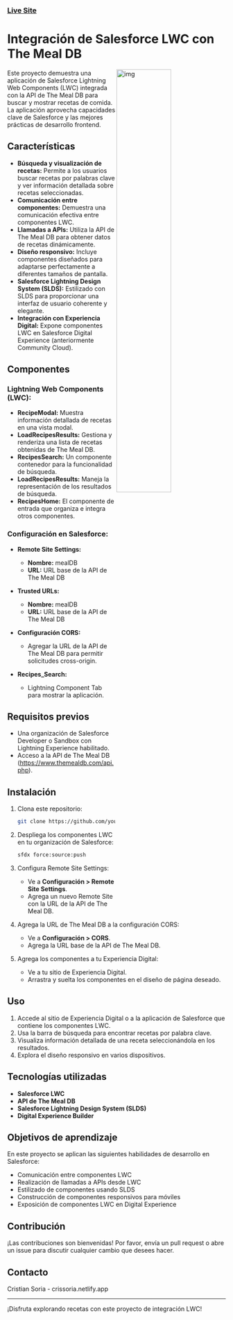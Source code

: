 ### [Live Site](https://labsxd-23e-dev-ed.develop.my.site.com/SearchRecipes/)
# Integración de Salesforce LWC con The Meal DB
<img src="https://i.ibb.co/GF4B4sP/Recipe-Search.png" align="right" alt="img" width="50%" height="auto" border="0">

Este proyecto demuestra una aplicación de Salesforce Lightning Web Components (LWC) integrada con la API de The Meal DB para buscar y mostrar recetas de comida. La aplicación aprovecha capacidades clave de Salesforce y las mejores prácticas de desarrollo frontend.

## Características

- **Búsqueda y visualización de recetas:** Permite a los usuarios buscar recetas por palabras clave y ver información detallada sobre recetas seleccionadas.
- **Comunicación entre componentes:** Demuestra una comunicación efectiva entre componentes LWC.
- **Llamadas a APIs:** Utiliza la API de The Meal DB para obtener datos de recetas dinámicamente.
- **Diseño responsivo:** Incluye componentes diseñados para adaptarse perfectamente a diferentes tamaños de pantalla.
- **Salesforce Lightning Design System (SLDS):** Estilizado con SLDS para proporcionar una interfaz de usuario coherente y elegante.
- **Integración con Experiencia Digital:** Expone componentes LWC en Salesforce Digital Experience (anteriormente Community Cloud).

## Componentes

### Lightning Web Components (LWC):

- **RecipeModal:** Muestra información detallada de recetas en una vista modal.
- **LoadRecipesResults:** Gestiona y renderiza una lista de recetas obtenidas de The Meal DB.
- **RecipesSearch:** Un componente contenedor para la funcionalidad de búsqueda.
- **LoadRecipesResults:** Maneja la representación de los resultados de búsqueda.
- **RecipesHome:** El componente de entrada que organiza e integra otros componentes.

### Configuración en Salesforce:

- **Remote Site Settings:**
  - **Nombre:** mealDB
  - **URL:** URL base de la API de The Meal DB

- **Trusted URLs:**
  - **Nombre:** mealDB
  - **URL:** URL base de la API de The Meal DB

- **Configuración CORS:**
  - Agregar la URL de la API de The Meal DB para permitir solicitudes cross-origin.
- **Recipes_Search:**
  - Lightning Component Tab para mostrar la aplicación.

## Requisitos previos

- Una organización de Salesforce Developer o Sandbox con Lightning Experience habilitado.
- Acceso a la API de The Meal DB (https://www.themealdb.com/api.php).

## Instalación

1. Clona este repositorio:
   ```bash
   git clone https://github.com/your-repo/salesforce-lwc-mealdb.git
   ```

2. Despliega los componentes LWC en tu organización de Salesforce:
   ```bash
   sfdx force:source:push
   ```

3. Configura Remote Site Settings:
   - Ve a **Configuración > Remote Site Settings**.
   - Agrega un nuevo Remote Site con la URL de la API de The Meal DB.

4. Agrega la URL de The Meal DB a la configuración CORS:
   - Ve a **Configuración > CORS**.
   - Agrega la URL base de la API de The Meal DB.

5. Agrega los componentes a tu Experiencia Digital:
   - Ve a tu sitio de Experiencia Digital.
   - Arrastra y suelta los componentes en el diseño de página deseado.

## Uso

1. Accede al sitio de Experiencia Digital o a la aplicación de Salesforce que contiene los componentes LWC.
2. Usa la barra de búsqueda para encontrar recetas por palabra clave.
3. Visualiza información detallada de una receta seleccionándola en los resultados.
4. Explora el diseño responsivo en varios dispositivos.

## Tecnologías utilizadas

- **Salesforce LWC**
- **API de The Meal DB**
- **Salesforce Lightning Design System (SLDS)**
- **Digital Experience Builder**

## Objetivos de aprendizaje

En este proyecto se aplican las siguientes habilidades de desarrollo en Salesforce:

- Comunicación entre componentes LWC
- Realización de llamadas a APIs desde LWC
- Estilizado de componentes usando SLDS
- Construcción de componentes responsivos para móviles
- Exposición de componentes LWC en Digital Experience

## Contribución

¡Las contribuciones son bienvenidas! Por favor, envía un pull request o abre un issue para discutir cualquier cambio que desees hacer.

## Contacto

Cristian Soria - crissoria.netlify.app


---

¡Disfruta explorando recetas con este proyecto de integración LWC!
